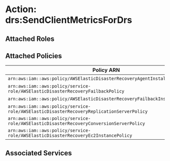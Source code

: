 # Action: drs:SendClientMetricsForDrs

## Attached Roles

## Attached Policies

| Policy ARN | Policy Name |
|------------|-------------|
| `arn:aws:iam::aws:policy/AWSElasticDisasterRecoveryAgentInstallationPolicy` | [AWSElasticDisasterRecoveryAgentInstallationPolicy](../policies.md#awselasticdisasterrecoveryagentinstallationpolicy) |
| `arn:aws:iam::aws:policy/service-role/AWSElasticDisasterRecoveryFailbackPolicy` | [AWSElasticDisasterRecoveryFailbackPolicy](../policies.md#awselasticdisasterrecoveryfailbackpolicy) |
| `arn:aws:iam::aws:policy/AWSElasticDisasterRecoveryFailbackInstallationPolicy` | [AWSElasticDisasterRecoveryFailbackInstallationPolicy](../policies.md#awselasticdisasterrecoveryfailbackinstallationpolicy) |
| `arn:aws:iam::aws:policy/service-role/AWSElasticDisasterRecoveryReplicationServerPolicy` | [AWSElasticDisasterRecoveryReplicationServerPolicy](../policies.md#awselasticdisasterrecoveryreplicationserverpolicy) |
| `arn:aws:iam::aws:policy/service-role/AWSElasticDisasterRecoveryConversionServerPolicy` | [AWSElasticDisasterRecoveryConversionServerPolicy](../policies.md#awselasticdisasterrecoveryconversionserverpolicy) |
| `arn:aws:iam::aws:policy/service-role/AWSElasticDisasterRecoveryEc2InstancePolicy` | [AWSElasticDisasterRecoveryEc2InstancePolicy](../policies.md#awselasticdisasterrecoveryec2instancepolicy) |

## Associated Services

